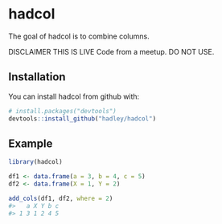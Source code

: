 
<!-- README.md is generated from README.Rmd. Please edit that file -->
hadcol
======

The goal of hadcol is to combine columns.

DISCLAIMER THIS IS LIVE Code from a meetup. DO NOT USE.

Installation
------------

You can install hadcol from github with:

``` r
# install.packages("devtools")
devtools::install_github("hadley/hadcol")
```

Example
-------

``` r
library(hadcol)

df1 <- data.frame(a = 3, b = 4, c = 5)
df2 <- data.frame(X = 1, Y = 2)

add_cols(df1, df2, where = 2)
#>   a X Y b c
#> 1 3 1 2 4 5
```
